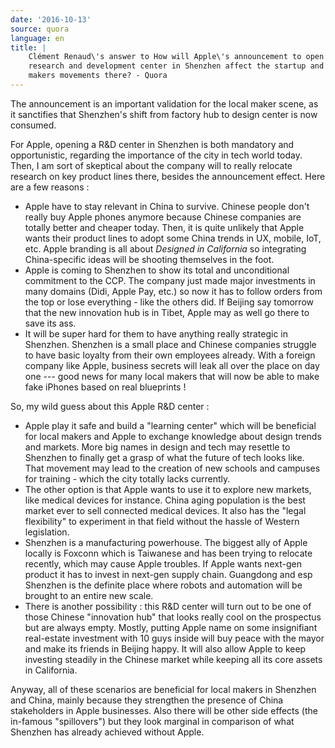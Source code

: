```yaml
---
date: '2016-10-13'
source: quora
language: en
title: |
    Clément Renaud\'s answer to How will Apple\'s announcement to open a
    research and development center in Shenzhen affect the startup and
    makers movements there? - Quora
---
```


The announcement is an important validation for the local maker scene,
as it sanctifies that Shenzhen's shift from factory hub to design center
is now consumed.

For Apple, opening a R&D center in Shenzhen is both mandatory and
opportunistic, regarding the importance of the city in tech world today.
Then, I am sort of skeptical about the company will to really relocate
research on key product lines there, besides the announcement effect.
Here are a few reasons :

-   Apple have to stay relevant in China to survive. Chinese people
    don't really buy Apple phones anymore because Chinese companies are
    totally better and cheaper today. Then, it is quite unlikely that
    Apple wants their product lines to adopt some China trends in UX,
    mobile, IoT, etc. Apple branding is all about *Designed in
    California* so integrating China-specific ideas will be shooting
    themselves in the foot.
-   Apple is coming to Shenzhen to show its total and unconditional
    commitment to the CCP. The company just made major investments in
    many domains (Didi, Apple Pay, etc.) so now it has to follow orders
    from the top or lose everything - like the others did. If Beijing
    say tomorrow that the new innovation hub is in Tibet, Apple may as
    well go there to save its ass.
-   It will be super hard for them to have anything really strategic in
    Shenzhen. Shenzhen is a small place and Chinese companies struggle
    to have basic loyalty from their own employees already. With a
    foreign company like Apple, business secrets will leak all over the
    place on day one --- good news for many local makers that will now
    be able to make fake iPhones based on real blueprints !

So, my wild guess about this Apple R&D center :

-   Apple play it safe and build a "learning center" which will be
    beneficial for local makers and Apple to exchange knowledge about
    design trends and markets. More big names in design and tech may
    resettle to Shenzhen to finally get a grasp of what the future of
    tech looks like. That movement may lead to the creation of new
    schools and campuses for training - which the city totally lacks
    currently.
-   The other option is that Apple wants to use it to explore new
    markets, like medical devices for instance. China aging population
    is the best market ever to sell connected medical devices. It also
    has the "legal flexibility" to experiment in that field without the
    hassle of Western legislation.
-   Shenzhen is a manufacturing powerhouse. The biggest ally of Apple
    locally is Foxconn which is Taiwanese and has been trying to
    relocate recently, which may cause Apple troubles. If Apple wants
    next-gen product it has to invest in next-gen supply chain.
    Guangdong and esp Shenzhen is the definite place where robots and
    automation will be brought to an entire new scale.
-   There is another possibility : this R&D center will turn out to be
    one of those Chinese "innovation hub" that looks really cool on the
    prospectus but are always empty. Mostly, putting Apple name on some
    insignifiant real-estate investment with 10 guys inside will buy
    peace with the mayor and make its friends in Beijing happy. It will
    also allow Apple to keep investing steadily in the Chinese market
    while keeping all its core assets in California.

Anyway, all of these scenarios are beneficial for local makers in
Shenzhen and China, mainly because they strengthen the presence of China
stakeholders in Apple businesses. Also there will be other side effects
(the in-famous "spillovers") but they look marginal in comparison of
what Shenzhen has already achieved without Apple.
